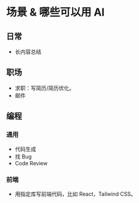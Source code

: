 # 场景 & 哪些可以用 AI
## 日常
* 长内容总结

## 职场
* 求职：写简历/简历优化。
* 邮件
  
## 编程
### 通用
* 代码生成
* 找 Bug
* Code Review
  

### 前端
* 用指定库写前端代码，比如 React，Tailwind CSS。
